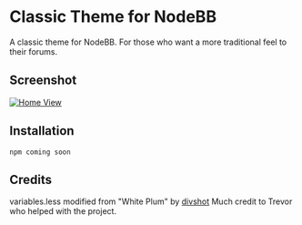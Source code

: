 Classic Theme for NodeBB
=========================

A classic theme for NodeBB. For those who want a more traditional feel to their forums.


## Screenshot


[![Home View](https://i.imgur.com/mn8XP46.jpg)](http://i.imgur.com/qqLrVTO.jpg)


## Installation

    npm coming soon


## Credits

variables.less modified from "White Plum" by [divshot](https://github.com/divshot/)
Much credit to Trevor who helped with the project.